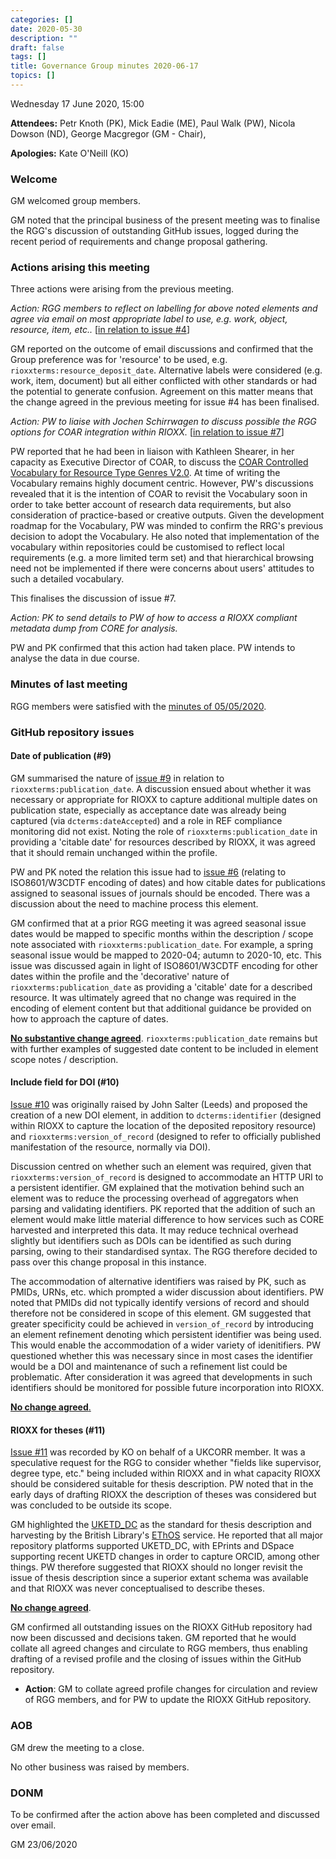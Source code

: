 ```yaml
---
categories: []
date: 2020-05-30
description: ""
draft: false
tags: []
title: Governance Group minutes 2020-06-17
topics: []
---
```



Wednesday 17 June 2020, 15:00

**Attendees:** Petr Knoth (PK), Mick Eadie (ME), Paul Walk (PW), Nicola Dowson (ND), George Macgregor (GM - Chair), 

**Apologies:** Kate O'Neill (KO)

### Welcome

GM welcomed group members. 

GM noted that the principal business of the present meeting was to finalise the RGG's discussion of outstanding GitHub issues, logged during the recent period of requirements and change proposal gathering.

### Actions arising this meeting

Three actions were arising from the previous meeting. 

*Action: RGG members to reflect on labelling for above noted elements and agree via email on most appropriate label to use, e.g. work, object, resource, item, etc..* [[in relation to issue #4](https://github.com/antleaf/rioxx/issues/4)]

GM reported on the outcome of email discussions and confirmed that the Group preference was for 'resource' to be used, e.g. `rioxxterms:resource_deposit_date`. Alternative labels were considered (e.g. work, item, document) but all either conflicted with other standards or had the potential to generate confusion. Agreement on this matter means that the change agreed in the previous meeting for issue #4 has been finalised.

*Action: PW to liaise with Jochen Schirrwagen to discuss possible the RGG options for COAR integration within RIOXX.* [[in relation to issue #7](https://github.com/antleaf/rioxx/issues/7)]

PW reported that he had been in liaison with Kathleen Shearer, in her capacity as Executive Director of COAR, to discuss the [COAR Controlled Vocabulary for Resource Type Genres V2.0](http://vocabularies.coar-repositories.org/documentation/resource_types/). At time of writing the Vocabulary remains highly document centric. However, PW's discussions revealed that it is the intention of COAR to revisit the Vocabulary soon in order to take better account of research data requirements, but also consideration of practice-based or creative outputs. Given the development roadmap for the Vocabulary, PW was minded to confirm the RRG's previous decision to adopt the Vocabulary. He also noted that implementation of the vocabulary within repositories could be customised to reflect local requirements (e.g. a more limited term set) and that hierarchical browsing need not be implemented if there were concerns about users' attitudes to such a detailed vocabulary.

This finalises the discussion of issue #7.

*Action: PK to send details to PW of how to access a RIOXX compliant metadata dump from CORE for analysis.*

PW and PK confirmed that this action had taken place. PW intends to analyse the data in due course.

### Minutes of last meeting

RGG members were satisfied with the [minutes of 05/05/2020](https://www.rioxx.net/governance/minutes/2020-05-06/).

### GitHub repository issues

#### Date of publication (#9)

GM summarised the nature of [issue #9](https://github.com/antleaf/rioxx/issues/9) in relation to `rioxxterms:publication_date`. A discussion ensued about whether it was necessary or appropriate for RIOXX to capture additional multiple dates on publication state, especially as acceptance date was already being captured (via `dcterms:dateAccepted`) and a role in REF compliance monitoring did not exist. Noting the role of `rioxxterms:publication_date` in providing a 'citable date' for resources described by RIOXX, it was agreed that it should remain unchanged within the profile.

PW and PK noted the relation this issue had to [issue #6](https://github.com/antleaf/rioxx/issues/6) (relating to ISO8601/W3CDTF encoding of dates) and how citable dates for publications assigned to seasonal issues of journals should be encoded. There was a discussion about the need to machine process this element. 

GM confirmed that at a prior RGG meeting it was agreed seasonal issue dates would be mapped to specific months within the description / scope note associated with `rioxxterms:publication_date`. For example, a spring seasonal issue would be mapped to 2020-04; autumn to 2020-10, etc. This issue was discussed again in light of ISO8601/W3CDTF encoding for other dates within the profile and the 'decorative' nature of `rioxxterms:publication_date` as providing a 'citable' date for a described resource. It was ultimately agreed that no change was required in the encoding of element content but that additional guidance be provided on how to approach the capture of dates.

<u>**No substantive change agreed**</u>. `rioxxterms:publication_date` remains but with further examples of suggested date content to be included in element scope notes / description.

####  Include field for DOI (#10)

[Issue #10](https://github.com/antleaf/rioxx/issues/10) was originally raised by John Salter (Leeds) and proposed the creation of a new DOI element, in addition to `dcterms:identifier` (designed within RIOXX to capture the location of the deposited repository resource) and `rioxxterms:version_of_record` (designed to refer to officially published manifestation of the resource, normally via DOI).

Discussion centred on whether such an element was required, given that `rioxxterms:version_of_record` is designed to accommodate an HTTP URI to a persistent identifier. GM explained that the motivation behind such an element was to reduce the processing overhead of aggregators when parsing and validating identifiers. PK reported that the addition of such an element would make little material difference to how services such as CORE harvested and interpreted this data. It may reduce technical overhead slightly but identifiers such as DOIs can be identified as such during parsing, owing to their standardised syntax. The RGG therefore decided to pass over this change proposal in this instance.

The accommodation of alternative identifiers was raised by PK, such as PMIDs, URNs, etc. which prompted a wider discussion about identifiers. PW noted that PMIDs did not typically identify versions of record and should therefore not be considered in scope of this element. GM suggested that greater specificity could be achieved in `version_of_record` by introducing an element refinement denoting which persistent identifier was being used. This would enable the accommodation of a wider variety of idenitifiers. PW questioned whether this was necessary since in most cases the identifier would be a DOI and maintenance of such a refinement list could be problematic. After consideration it was agreed that developments in such identifiers should be monitored for possible future incorporation into RIOXX.

<u>**No change agreed**.</u> 

#### RIOXX for theses (#11)

[Issue #11](https://github.com/antleaf/rioxx/issues/11) was recorded by KO on behalf of a UKCORR member. It was a speculative request for the RGG to consider whether "fields like supervisor, degree type, etc." being included within RIOXX and in what capacity RIOXX should be considered suitable for thesis description. PW noted that in the early days of drafting RIOXX the description of theses was considered but was concluded to be outside its scope.

GM highlighted the [UKETD_DC](http://ethostoolkit.cranfield.ac.uk/) as the standard for thesis description and harvesting by the British Library's [EThOS](https://ethos.bl.uk/) service. He reported that all major repository platforms supported UKETD_DC, with EPrints and DSpace supporting recent UKETD changes in order to capture ORCID, among other things. PW therefore suggested that RIOXX should no longer revisit the issue of thesis description since a superior extant schema was available and that RIOXX was never conceptualised to describe theses.

**<u>No change agreed</u>**. 

GM confirmed all outstanding issues on the RIOXX GitHub repository had now been discussed and decisions taken. GM reported that he would collate all agreed changes and circulate to RGG members, thus enabling drafting of a revised profile and the closing of issues within the GitHub repository.

- **Action**: GM to collate agreed profile changes for circulation and review of RGG members, and for PW to update the RIOXX GitHub repository.


### AOB

GM drew the meeting to a close.

No other business was raised by members.

### DONM

To be confirmed after the action above has been completed and discussed over email.

GM 23/06/2020
